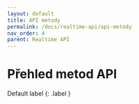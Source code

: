 ```yaml
---
layout: default
title: API metody
permalink: /docs/realtime-api/api-metody
nav_order: 4
parent: Realtime API
---
```


# Přehled metod API

Default label
{: .label }
